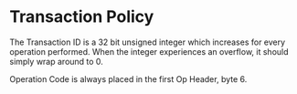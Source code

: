 # Transaction Policy

The Transaction ID is a 32 bit unsigned integer which increases for every operation performed.
When the integer experiences an overflow, it should simply wrap around to 0.

Operation Code is always placed in the first Op Header, byte 6.